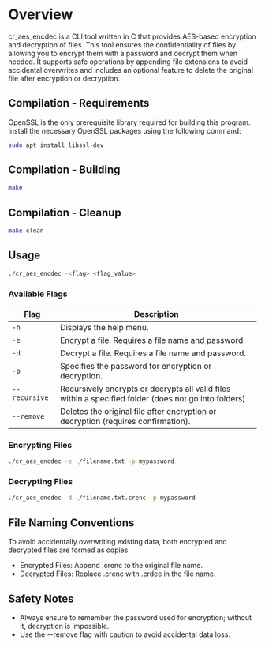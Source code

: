 # Overview
cr_aes_encdec is a CLI tool written in C that provides AES-based encryption and decryption of files. This tool ensures the confidentiality of files by allowing you to encrypt them with a password and decrypt them when needed. It supports safe operations by appending file extensions to avoid accidental overwrites and includes an optional feature to delete the original file after encryption or decryption.

## Compilation - Requirements 
OpenSSL is the only prerequisite library required for building this program. Install the necessary OpenSSL packages using the following command:
```bash
sudo apt install libssl-dev
```
## Compilation - Building
```bash
make
```
## Compilation - Cleanup
```bash
make clean
```

## Usage
```bash
./cr_aes_encdec -<flag> <flag_value> 
```
### Available Flags
| Flag       | Description                                                                 |
|------------|-----------------------------------------------------------------------------|
| `-h`       | Displays the help menu.                                                    |
| `-e`       | Encrypt a file. Requires a file name and password.                         |
| `-d`       | Decrypt a file. Requires a file name and password.                         |
| `-p`       | Specifies the password for encryption or decryption.                       |
| `--recursive` | Recursively encrypts or decrypts all valid files within a specified folder (does not go into folders) |
| `--remove` | Deletes the original file after encryption or decryption (requires confirmation). |

### Encrypting Files
```bash
./cr_aes_encdec -e ./filename.txt -p mypassword
```
### Decrypting Files
```bash
./cr_aes_encdec -d ./filename.txt.crenc -p mypassword
```

## File Naming Conventions
To avoid accidentally overwriting existing data, both encrypted and decrypted files are formed as copies.
- Encrypted Files: Append .crenc to the original file name.
- Decrypted Files: Replace .crenc with .crdec in the file name.

## Safety Notes
- Always ensure to remember the password used for encryption; without it, decryption is impossible.
- Use the --remove flag with caution to avoid accidental data loss.
